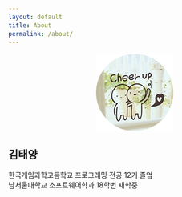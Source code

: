 ```yaml
---
layout: default
title: About
permalink: /about/
---
```


<img style="display: block; margin: 1rem auto; " src="/assets/img/lazytitan.png"/>
<div class="text-center">
<h2>김태양</h2>
한국게임과학고등학교 프로그래밍 전공 12기 졸업<br>
남서울대학교 소프트웨어학과 18학번 재학중
</div>
